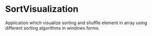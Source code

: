 # SortVisualization
Application which visualize sorting and shuffle element in array using different sorting algorithms in windows forms.   
